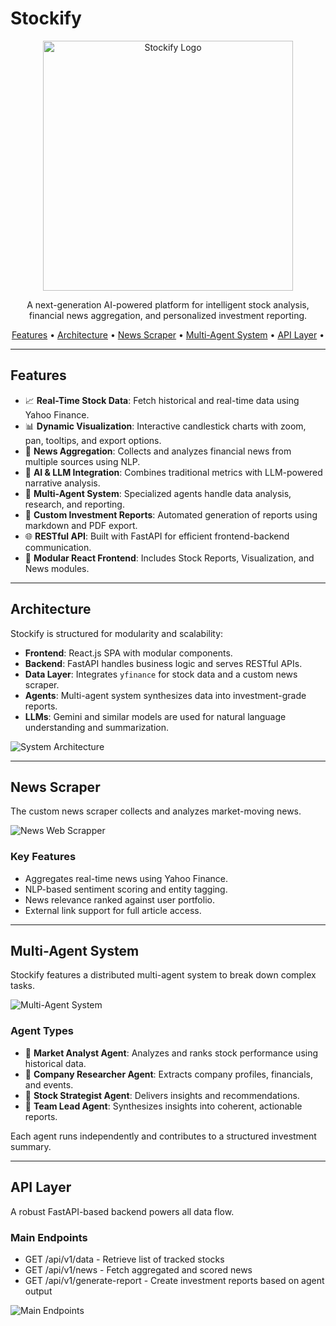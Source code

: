 # Stockify

<p align="center">
  <img src="https://github.com/user-attachments/assets/bcfe9f18-ca5e-45d0-a9c5-2b25554782db" alt="Stockify Logo" width="400"/>
</p>

<p align="center">
  A next-generation AI-powered platform for intelligent stock analysis, financial news aggregation, and personalized investment reporting.
</p>

<p align="center">
  <a href="#features">Features</a> •
  <a href="#architecture">Architecture</a> •
  <a href="#news-scraper">News Scraper</a> •
  <a href="#multi-agent-system">Multi-Agent System</a> •
  <a href="#api-layer">API Layer</a> •

</p>

---

## Features

- 📈 **Real-Time Stock Data**: Fetch historical and real-time data using Yahoo Finance.
- 📊 **Dynamic Visualization**: Interactive candlestick charts with zoom, pan, tooltips, and export options.
- 📰 **News Aggregation**: Collects and analyzes financial news from multiple sources using NLP.
- 🧠 **AI & LLM Integration**: Combines traditional metrics with LLM-powered narrative analysis.
- 🤖 **Multi-Agent System**: Specialized agents handle data analysis, research, and reporting.
- 📄 **Custom Investment Reports**: Automated generation of reports using markdown and PDF export.
- 🌐 **RESTful API**: Built with FastAPI for efficient frontend-backend communication.
- 🧪 **Modular React Frontend**: Includes Stock Reports, Visualization, and News modules.

---

## Architecture

Stockify is structured for modularity and scalability:

- **Frontend**: React.js SPA with modular components.
- **Backend**: FastAPI handles business logic and serves RESTful APIs.
- **Data Layer**: Integrates `yfinance` for stock data and a custom news scraper.
- **Agents**: Multi-agent system synthesizes data into investment-grade reports.
- **LLMs**: Gemini and similar models are used for natural language understanding and summarization.

![System Architecture](https://github.com/user-attachments/assets/fe5db5b1-9aed-41d5-9759-e736d1cff294)

---

## News Scraper

The custom news scraper collects and analyzes market-moving news.

![ News Web Scrapper ](https://github.com/user-attachments/assets/da9a2fed-c65f-41a5-8424-fe0fffb6fa72)



### Key Features

- Aggregates real-time news using Yahoo Finance.
- NLP-based sentiment scoring and entity tagging.
- News relevance ranked against user portfolio.
- External link support for full article access.

---

## Multi-Agent System

Stockify features a distributed multi-agent system to break down complex tasks.

![Multi-Agent System](https://github.com/user-attachments/assets/7ce3c760-eb84-4b75-bc33-b41af07ee3bf)


### Agent Types

- 🧮 **Market Analyst Agent**: Analyzes and ranks stock performance using historical data.
- 🏢 **Company Researcher Agent**: Extracts company profiles, financials, and events.
- 🎯 **Stock Strategist Agent**: Delivers insights and recommendations.
- 🧩 **Team Lead Agent**: Synthesizes insights into coherent, actionable reports.

Each agent runs independently and contributes to a structured investment summary.

---

## API Layer

A robust FastAPI-based backend powers all data flow.

### Main Endpoints
- GET /api/v1/data - Retrieve list of tracked stocks
- GET /api/v1/news - Fetch aggregated and scored news
- GET /api/v1/generate-report - Create investment reports based on agent output

![Main Endpoints](https://github.com/user-attachments/assets/214a77fb-c38b-4466-a882-9eeda061114d)


